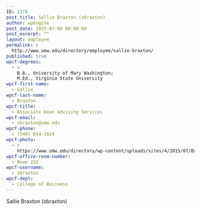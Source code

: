 ```yaml
---
ID: 1378
post_title: Sallie Braxton (sbraxton)
author: wpengine
post_date: 2015-07-06 08:00:00
post_excerpt: ""
layout: employee
permalink: >
  http://www.umw.edu/directory/employee/sallie-braxton/
published: true
wpcf-degrees:
  - >
    B.A., University of Mary Washington;
    M.Ed., Virginia State University
wpcf-first-name:
  - Sallie
wpcf-last-name:
  - Braxton
wpcf-title:
  - Associate Dean Advising Services
wpcf-email:
  - sbraxton@umw.edu
wpcf-phone:
  - (540) 654-1624
wpcf-photo:
  - >
    https://www.umw.edu/directory/wp-content/uploads/sites/4/2015/07/Braxton-Sallie09.jpg
wpcf-office-room-number:
  - Room 232
wpcf-username:
  - sbraxton
wpcf-dept:
  - College of Business
---
```

Sallie Braxton (sbraxton)